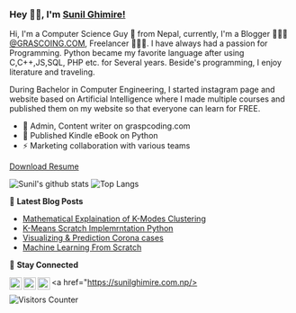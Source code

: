 ### Hey 👋🏽, I'm [Sunil Ghimire!](https://sunilghimire.com.np/) 

Hi, I'm  a Computer Science Guy 🚀 from Nepal, currently, I'm a Blogger 🙍🏽‍♂️ [@GRASCOING.COM](https://graspcoding.com/), Freelancer 👨🏽‍💻. I have always had a passion for Programming. Python became my favorite language after using C,C++,JS,SQL, PHP etc. for Several years. Beside's programming, I enjoy literature and traveling.

During Bachelor in Computer Engineering, I started instagram page and website based on Artificial Intelligence where I made multiple courses and published them on my website so that everyone can learn for FREE.

- 🔭 Admin, Content writer on graspcoding.com
- 🌱 Published Kindle eBook on Python
- ⚡  Marketing collaboration with various teams

[Download Resume](https://sunilghimire.com.np/)

![Sunil's github stats](https://github-readme-stats.vercel.app/api?username=sunil-gh&show_icons=true&hide_border=true) ![Top Langs](https://github-readme-stats.vercel.app/api/top-langs/?username=sunil-gh&layout=compact)


📕 **Latest Blog Posts**
<!-- BLOG-POST-LIST:START -->
- [Mathematical Explaination of K-Modes Clustering ](https://aihubprojects.com/k-modes-clustering-algorithm-mathematical-scratch-implementation/)
- [K-Means Scratch Implemrntation Python](https://aihubprojects.com/k-means-clustering-from-scratch-python/)
- [Visualizing & Prediction Corona cases](https://aihubprojects.com/visualizing-predicting-corona-cases/)
- [Machine Learning From Scratch](https://aihubprojects.com/machine-learning-from-scratch-python/)
<!-- BLOG-POST-LIST:END -->

💬 **Stay Connected**

<a href="https://sunilghimire.com.np/>
  <img align="left" alt="Sunil Ghimire | Website" width="22px" src="https://www.freepnglogos.com/uploads/logo-website-png/logo-website-website-logo-png-transparent-background-background-15.png" />
</a>
<a href="https://www.linkedin.com/in/ghimiresunil/">
  <img align="left" alt="Sunil Linkedin" width="22px" src="https://www.pngfind.com/pngs/m/57-571935_linkedin-icon-vector-png-linkedin-circle-logo-transparent.png" />
</a>
<a href="https://www.instagram.com/_tech_tutor/">
  <img align="left" alt="Sunil Instagram" width="22px" src="https://www.freepnglogos.com/uploads/instagram-logo-png-transparent-0.png" />
</a>

<img src="https://visitor-badge.glitch.me/badge?page_id=sunil-gh.sunil-gh" alt="Visitors Counter">
